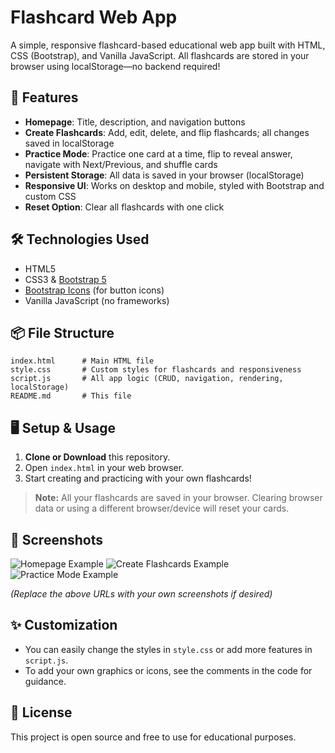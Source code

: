 # Flashcard Web App

A simple, responsive flashcard-based educational web app built with HTML, CSS (Bootstrap), and Vanilla JavaScript. All flashcards are stored in your browser using localStorage—no backend required!

## 🚀 Features

- **Homepage**: Title, description, and navigation buttons
- **Create Flashcards**: Add, edit, delete, and flip flashcards; all changes saved in localStorage
- **Practice Mode**: Practice one card at a time, flip to reveal answer, navigate with Next/Previous, and shuffle cards
- **Persistent Storage**: All data is saved in your browser (localStorage)
- **Responsive UI**: Works on desktop and mobile, styled with Bootstrap and custom CSS
- **Reset Option**: Clear all flashcards with one click

## 🛠️ Technologies Used

- HTML5
- CSS3 & [Bootstrap 5](https://getbootstrap.com/)
- [Bootstrap Icons](https://icons.getbootstrap.com/) (for button icons)
- Vanilla JavaScript (no frameworks)

## 📦 File Structure

```
index.html      # Main HTML file
style.css       # Custom styles for flashcards and responsiveness
script.js       # All app logic (CRUD, navigation, rendering, localStorage)
README.md       # This file
```

## 🖥️ Setup & Usage

1. **Clone or Download** this repository.
2. Open `index.html` in your web browser.
3. Start creating and practicing with your own flashcards!

> **Note:** All your flashcards are saved in your browser. Clearing browser data or using a different browser/device will reset your cards.

## 📸 Screenshots

![Homepage Example](https://user-images.githubusercontent.com/placeholder/homepage.png)
![Create Flashcards Example](https://user-images.githubusercontent.com/placeholder/create.png)
![Practice Mode Example](https://user-images.githubusercontent.com/placeholder/practice.png)

*(Replace the above URLs with your own screenshots if desired)*

## ✨ Customization
- You can easily change the styles in `style.css` or add more features in `script.js`.
- To add your own graphics or icons, see the comments in the code for guidance.

## 📄 License

This project is open source and free to use for educational purposes.